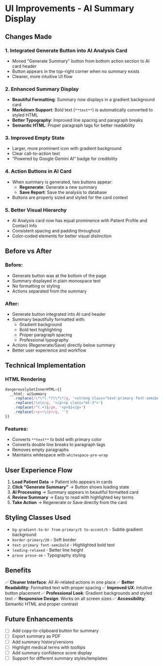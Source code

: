 # UI Improvements - AI Summary Display

## Changes Made

### 1. **Integrated Generate Button into AI Analysis Card**
   - Moved "Generate Summary" button from bottom action section to AI card header
   - Button appears in the top-right corner when no summary exists
   - Cleaner, more intuitive UI flow

### 2. **Enhanced Summary Display**
   - **Beautiful Formatting**: Summary now displays in a gradient background card
   - **Markdown Support**: Bold text (`**text**`) is automatically converted to styled HTML
   - **Better Typography**: Improved line spacing and paragraph breaks
   - **Semantic HTML**: Proper paragraph tags for better readability

### 3. **Improved Empty State**
   - Larger, more prominent icon with gradient background
   - Clear call-to-action text
   - "Powered by Google Gemini AI" badge for credibility

### 4. **Action Buttons in AI Card**
   - When summary is generated, two buttons appear:
     - **Regenerate**: Generate a new summary
     - **Save Report**: Save the analysis to database
   - Buttons are properly sized and styled for the card context

### 5. **Better Visual Hierarchy**
   - AI Analysis card now has equal prominence with Patient Profile and Contact Info
   - Consistent spacing and padding throughout
   - Color-coded elements for better visual distinction

## Before vs After

### Before:
- Generate button was at the bottom of the page
- Summary displayed in plain monospace text
- No formatting or styling
- Actions separated from the summary

### After:
- Generate button integrated into AI card header
- Summary beautifully formatted with:
  - Gradient background
  - Bold text highlighting
  - Proper paragraph spacing
  - Professional typography
- Actions (Regenerate/Save) directly below summary
- Better user experience and workflow

## Technical Implementation

### HTML Rendering
```typescript
dangerouslySetInnerHTML={{
  __html: aiSummary
    .replace(/\*\*(.*?)\*\*/g, '<strong class="text-primary font-semibold">$1</strong>')
    .replace(/\n\n/g, '</p><p class="mt-3">')
    .replace(/^(.+)$/gm, '<p>$1</p>')
    .replace(/<p><\/p>/g, '')
}}
```

### Features:
- Converts `**text**` to bold with primary color
- Converts double line breaks to paragraph tags
- Removes empty paragraphs
- Maintains whitespace with `whitespace-pre-wrap`

## User Experience Flow

1. **Load Patient Data** → Patient info appears in cards
2. **Click "Generate Summary"** → Button shows loading state
3. **AI Processing** → Summary appears in beautiful formatted card
4. **Review Summary** → Easy to read with highlighted key terms
5. **Take Action** → Regenerate or Save directly from the card

## Styling Classes Used

- `bg-gradient-to-br from-primary/5 to-accent/5` - Subtle gradient background
- `border-primary/20` - Soft border
- `text-primary font-semibold` - Highlighted bold text
- `leading-relaxed` - Better line height
- `prose prose-sm` - Typography styling

## Benefits

✅ **Cleaner Interface**: All AI-related actions in one place
✅ **Better Readability**: Formatted text with proper spacing
✅ **Improved UX**: Intuitive button placement
✅ **Professional Look**: Gradient backgrounds and styled text
✅ **Responsive Design**: Works on all screen sizes
✅ **Accessibility**: Semantic HTML and proper contrast

## Future Enhancements

- [ ] Add copy-to-clipboard button for summary
- [ ] Export summary as PDF
- [ ] Add summary history/versions
- [ ] Highlight medical terms with tooltips
- [ ] Add summary confidence score display
- [ ] Support for different summary styles/templates
